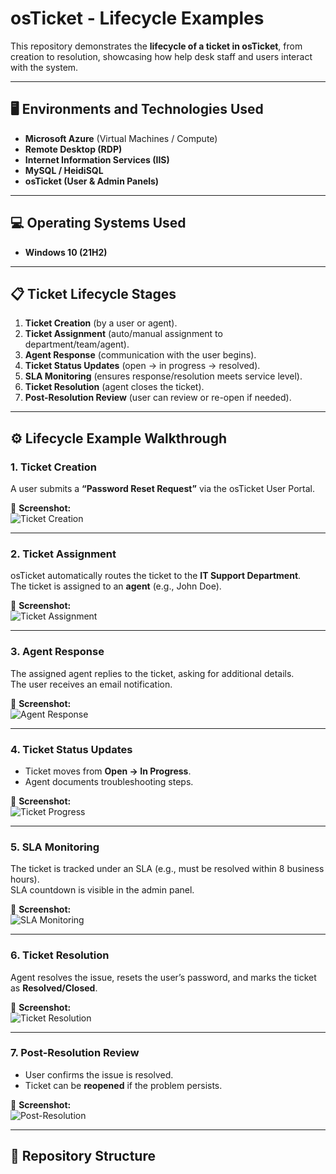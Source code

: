 # osTicket - Lifecycle Examples  

This repository demonstrates the **lifecycle of a ticket in osTicket**, from creation to resolution, showcasing how help desk staff and users interact with the system.  


---

## 🖥️ Environments and Technologies Used  
- **Microsoft Azure** (Virtual Machines / Compute)  
- **Remote Desktop (RDP)**  
- **Internet Information Services (IIS)**  
- **MySQL / HeidiSQL**  
- **osTicket (User & Admin Panels)**  

---

## 💻 Operating Systems Used  
- **Windows 10 (21H2)**  

---

## 📋 Ticket Lifecycle Stages  

1. **Ticket Creation** (by a user or agent).  
2. **Ticket Assignment** (auto/manual assignment to department/team/agent).  
3. **Agent Response** (communication with the user begins).  
4. **Ticket Status Updates** (open → in progress → resolved).  
5. **SLA Monitoring** (ensures response/resolution meets service level).  
6. **Ticket Resolution** (agent closes the ticket).  
7. **Post-Resolution Review** (user can review or re-open if needed).  

---

## ⚙️ Lifecycle Example Walkthrough  

### 1. Ticket Creation  
A user submits a **“Password Reset Request”** via the osTicket User Portal.  

📸 **Screenshot:**  
![Ticket Creation](images/step1_ticket_creation.png)  

---

### 2. Ticket Assignment  
osTicket automatically routes the ticket to the **IT Support Department**.  
The ticket is assigned to an **agent** (e.g., John Doe).  

📸 **Screenshot:**  
![Ticket Assignment](images/step2_ticket_assignment.png)  

---

### 3. Agent Response  
The assigned agent replies to the ticket, asking for additional details.  
The user receives an email notification.  

📸 **Screenshot:**  
![Agent Response](images/step3_agent_response.png)  

---

### 4. Ticket Status Updates  
- Ticket moves from **Open → In Progress**.  
- Agent documents troubleshooting steps.  

📸 **Screenshot:**  
![Ticket Progress](images/step4_ticket_progress.png)  

---

### 5. SLA Monitoring  
The ticket is tracked under an SLA (e.g., must be resolved within 8 business hours).  
SLA countdown is visible in the admin panel.  

📸 **Screenshot:**  
![SLA Monitoring](images/step5_sla.png)  

---

### 6. Ticket Resolution  
Agent resolves the issue, resets the user’s password, and marks the ticket as **Resolved/Closed**.  

📸 **Screenshot:**  
![Ticket Resolution](images/step6_ticket_resolution.png)  

---

### 7. Post-Resolution Review  
- User confirms the issue is resolved.  
- Ticket can be **reopened** if the problem persists.  

📸 **Screenshot:**  
![Post-Resolution](images/step7_post_resolution.png)  

---

## 📂 Repository Structure  

